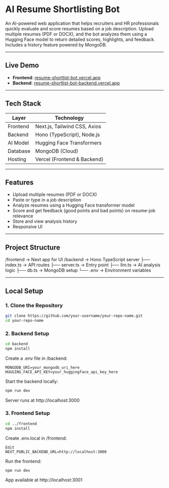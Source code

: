 # AI Resume Shortlisting Bot

An AI-powered web application that helps recruiters and HR professionals quickly evaluate and score resumes based on a job description. Upload multiple resumes (PDF or DOCX), and the bot analyzes them using a Hugging Face model to return detailed scores, highlights, and feedback. Includes a history feature powered by MongoDB.

---

## Live Demo

- **Frontend**: [resume-shortlist-bot.vercel.app](https://resume-shortlist-bot.vercel.app)
- **Backend**: [resume-shortlist-bot-backend.vercel.app](https://resume-shortlist-bot-backend.vercel.app)

---

## Tech Stack

| Layer     | Technology                             |
|-----------|----------------------------------------|
| Frontend  | Next.js, Tailwind CSS, Axios           |    
| Backend   | Hono (TypeScript), Node.js             |
| AI Model  | Hugging Face Transformers              |
| Database  | MongoDB (Cloud)                        |
| Hosting   | Vercel (Frontend & Backend)            |

---

## Features

- Upload multiple resumes (PDF or DOCX)
- Paste or type in a job description
- Analyze resumes using a Hugging Face transformer model
- Score and get feedback (good points and bad points) on resume-job relevance
- Store and view analysis history
- Responsive UI

---

## Project Structure

/frontend → Next app for UI
/backend → Hono TypeScript server
├── index.ts → API routes
├── server.ts → Entry point
├── llm.ts → AI analysis logic
├── db.ts → MongoDB setup
└── .env → Environment variables


---

## Local Setup

### 1. Clone the Repository

```bash
git clone https://github.com/your-username/your-repo-name.git
cd your-repo-name
```

### 2. Backend Setup

```bash
cd backend
npm install
```

Create a .env file in /backend:

```env
MONGODB_URI=your_mongodb_uri_here
HUGGING_FACE_API_KEY=your_huggingface_api_key_here
```

Start the backend locally:

```bash
npm run dev
```

Server runs at http://localhost:3000

### 3. Frontend Setup

```bash
cd ../frontend
npm install
```

Create .env.local in /frontend:

```env
Edit
NEXT_PUBLIC_BACKEND_URL=http://localhost:3000
```

Run the frontend:

```bash
npm run dev
```

App available at http://localhost:3001



